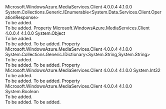 <Type Name="IMediaDataServiceResponse" FullName="Microsoft.WindowsAzure.MediaServices.Client.IMediaDataServiceResponse">
  <TypeSignature Language="C#" Value="public interface IMediaDataServiceResponse : System.Collections.Generic.IEnumerable&lt;System.Data.Services.Client.OperationResponse&gt;" />
  <TypeSignature Language="ILAsm" Value=".class public interface auto ansi abstract IMediaDataServiceResponse implements class System.Collections.Generic.IEnumerable`1&lt;class System.Data.Services.Client.OperationResponse&gt;, class System.Collections.IEnumerable" />
  <TypeSignature Language="DocId" Value="T:Microsoft.WindowsAzure.MediaServices.Client.IMediaDataServiceResponse" />
  <TypeSignature Language="VB.NET" Value="Public Interface IMediaDataServiceResponse&#xA;Implements IEnumerable(Of OperationResponse)" />
  <TypeSignature Language="F#" Value="type IMediaDataServiceResponse = interface&#xA;    interface seq&lt;OperationResponse&gt;&#xA;    interface IEnumerable" />
  <AssemblyInfo>
    <AssemblyName>Microsoft.WindowsAzure.MediaServices.Client</AssemblyName>
    <AssemblyVersion>4.0.0.4</AssemblyVersion>
    <AssemblyVersion>4.1.0.0</AssemblyVersion>
  </AssemblyInfo>
  <Interfaces>
    <Interface>
      <InterfaceName>System.Collections.Generic.IEnumerable&lt;System.Data.Services.Client.OperationResponse&gt;</InterfaceName>
    </Interface>
  </Interfaces>
  <Docs>
    <summary>To be added.</summary>
    <remarks>To be added.</remarks>
  </Docs>
  <Members>
    <Member MemberName="AsyncState">
      <MemberSignature Language="C#" Value="public object AsyncState { get; set; }" />
      <MemberSignature Language="ILAsm" Value=".property instance object AsyncState" />
      <MemberSignature Language="DocId" Value="P:Microsoft.WindowsAzure.MediaServices.Client.IMediaDataServiceResponse.AsyncState" />
      <MemberSignature Language="VB.NET" Value="Public Property AsyncState As Object" />
      <MemberSignature Language="F#" Value="member this.AsyncState : obj with get, set" Usage="Microsoft.WindowsAzure.MediaServices.Client.IMediaDataServiceResponse.AsyncState" />
      <MemberType>Property</MemberType>
      <AssemblyInfo>
        <AssemblyName>Microsoft.WindowsAzure.MediaServices.Client</AssemblyName>
        <AssemblyVersion>4.0.0.4</AssemblyVersion>
        <AssemblyVersion>4.1.0.0</AssemblyVersion>
      </AssemblyInfo>
      <ReturnValue>
        <ReturnType>System.Object</ReturnType>
      </ReturnValue>
      <Docs>
        <summary>To be added.</summary>
        <value>To be added.</value>
        <remarks>To be added.</remarks>
      </Docs>
    </Member>
    <Member MemberName="BatchHeaders">
      <MemberSignature Language="C#" Value="public System.Collections.Generic.IDictionary&lt;string,string&gt; BatchHeaders { get; }" />
      <MemberSignature Language="ILAsm" Value=".property instance class System.Collections.Generic.IDictionary`2&lt;string, string&gt; BatchHeaders" />
      <MemberSignature Language="DocId" Value="P:Microsoft.WindowsAzure.MediaServices.Client.IMediaDataServiceResponse.BatchHeaders" />
      <MemberSignature Language="VB.NET" Value="Public ReadOnly Property BatchHeaders As IDictionary(Of String, String)" />
      <MemberSignature Language="F#" Value="member this.BatchHeaders : System.Collections.Generic.IDictionary&lt;string, string&gt;" Usage="Microsoft.WindowsAzure.MediaServices.Client.IMediaDataServiceResponse.BatchHeaders" />
      <MemberType>Property</MemberType>
      <AssemblyInfo>
        <AssemblyName>Microsoft.WindowsAzure.MediaServices.Client</AssemblyName>
        <AssemblyVersion>4.0.0.4</AssemblyVersion>
        <AssemblyVersion>4.1.0.0</AssemblyVersion>
      </AssemblyInfo>
      <ReturnValue>
        <ReturnType>System.Collections.Generic.IDictionary&lt;System.String,System.String&gt;</ReturnType>
      </ReturnValue>
      <Docs>
        <summary>To be added.</summary>
        <value>To be added.</value>
        <remarks>To be added.</remarks>
      </Docs>
    </Member>
    <Member MemberName="BatchStatusCode">
      <MemberSignature Language="C#" Value="public int BatchStatusCode { get; }" />
      <MemberSignature Language="ILAsm" Value=".property instance int32 BatchStatusCode" />
      <MemberSignature Language="DocId" Value="P:Microsoft.WindowsAzure.MediaServices.Client.IMediaDataServiceResponse.BatchStatusCode" />
      <MemberSignature Language="VB.NET" Value="Public ReadOnly Property BatchStatusCode As Integer" />
      <MemberSignature Language="F#" Value="member this.BatchStatusCode : int" Usage="Microsoft.WindowsAzure.MediaServices.Client.IMediaDataServiceResponse.BatchStatusCode" />
      <MemberType>Property</MemberType>
      <AssemblyInfo>
        <AssemblyName>Microsoft.WindowsAzure.MediaServices.Client</AssemblyName>
        <AssemblyVersion>4.0.0.4</AssemblyVersion>
        <AssemblyVersion>4.1.0.0</AssemblyVersion>
      </AssemblyInfo>
      <ReturnValue>
        <ReturnType>System.Int32</ReturnType>
      </ReturnValue>
      <Docs>
        <summary>To be added.</summary>
        <value>To be added.</value>
        <remarks>To be added.</remarks>
      </Docs>
    </Member>
    <Member MemberName="IsBatchResponse">
      <MemberSignature Language="C#" Value="public bool IsBatchResponse { get; }" />
      <MemberSignature Language="ILAsm" Value=".property instance bool IsBatchResponse" />
      <MemberSignature Language="DocId" Value="P:Microsoft.WindowsAzure.MediaServices.Client.IMediaDataServiceResponse.IsBatchResponse" />
      <MemberSignature Language="VB.NET" Value="Public ReadOnly Property IsBatchResponse As Boolean" />
      <MemberSignature Language="F#" Value="member this.IsBatchResponse : bool" Usage="Microsoft.WindowsAzure.MediaServices.Client.IMediaDataServiceResponse.IsBatchResponse" />
      <MemberType>Property</MemberType>
      <AssemblyInfo>
        <AssemblyName>Microsoft.WindowsAzure.MediaServices.Client</AssemblyName>
        <AssemblyVersion>4.0.0.4</AssemblyVersion>
        <AssemblyVersion>4.1.0.0</AssemblyVersion>
      </AssemblyInfo>
      <ReturnValue>
        <ReturnType>System.Boolean</ReturnType>
      </ReturnValue>
      <Docs>
        <summary>To be added.</summary>
        <value>To be added.</value>
        <remarks>To be added.</remarks>
      </Docs>
    </Member>
  </Members>
</Type>